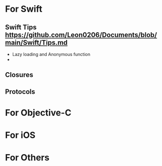 
# For Swift

## Swift Tips <https://github.com/Leon0206/Documents/blob/main/Swift/Tips.md>
* Lazy loading and Anonymous function 
* 
## Closures

## Protocols


# For Objective-C

# For iOS

# For Others



